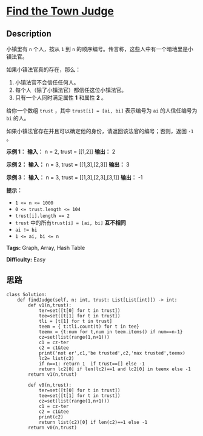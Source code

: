 # [Find the Town Judge][title]

## Description

小镇里有 `n` 个人，按从 `1` 到 `n` 的顺序编号。传言称，这些人中有一个暗地里是小镇法官。

如果小镇法官真的存在，那么：

  1. 小镇法官不会信任任何人。
  2. 每个人（除了小镇法官）都信任这位小镇法官。
  3. 只有一个人同时满足属性 **1** 和属性 **2** 。

给你一个数组 `trust` ，其中 `trust[i] = [ai, bi]` 表示编号为 `ai` 的人信任编号为 `bi` 的人。

如果小镇法官存在并且可以确定他的身份，请返回该法官的编号；否则，返回 `-1` 。



**示例 1：**
            **输入：** n = 2, trust = [[1,2]]    **输出：** 2    

**示例 2：**
            **输入：** n = 3, trust = [[1,3],[2,3]]    **输出：** 3    

**示例 3：**
            **输入：** n = 3, trust = [[1,3],[2,3],[3,1]]    **输出：** -1    



**提示：**

  * `1 <= n <= 1000`
  * `0 <= trust.length <= 104`
  * `trust[i].length == 2`
  * `trust` 中的所有`trust[i] = [ai, bi]` **互不相同**
  * `ai != bi`
  * `1 <= ai, bi <= n`


**Tags:** Graph, Array, Hash Table

**Difficulty:** Easy

## 思路

``` python3
class Solution:
    def findJudge(self, n: int, trust: List[List[int]]) -> int:
        def v1(n,trust):
            ter=set([t[0] for t in trust])
            tee=set([t[1] for t in trust])
            tli = [t[1] for t in trust]
            teem = { t:tli.count(t) for t in tee}
            teemx = {t:num for t,num in teem.items() if num==n-1}
            cz=set(list(range(1,n+1)))
            c1 = cz-ter
            c2 = c1&tee
            print('not er',c1,'be trusted',c2,'max trusted',teemx)
            lc2= list(c2)
            if n==1: return 1  if trust==[] else -1
            return lc2[0] if len(lc2)==1 and lc2[0] in teemx else -1
        return v1(n,trust)

        def v0(n,trust):
            ter=set([t[0] for t in trust])
            tee=set([t[1] for t in trust])
            cz=set(list(range(1,n+1)))
            c1 = cz-ter
            c2 = c1&tee
            print(c2)
            return list(c2)[0] if len(c2)==1 else -1            
        return v0(n,trust)
```

[title]: https://leetcode-cn.com/problems/find-the-town-judge
